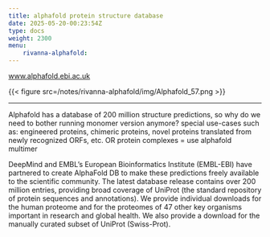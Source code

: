 ```yaml
---
title: alphafold protein structure database
date: 2025-05-20-00:23:54Z
type: docs 
weight: 2300
menu: 
    rivanna-alphafold:
---
```


www.alphafold.ebi.ac.uk

{{< figure src=/notes/rivanna-alphafold/img/Alphafold_57.png >}}

---

Alphafold has a database of 200 million structure predictions, so why do we need to bother running monomer version anymore?
	special use-cases such as: engineered proteins, chimeric proteins, novel proteins translated from newly recognized ORFs, etc. 
	OR protein complexes = use alphafold multimer

DeepMind and EMBL’s European Bioinformatics Institute (EMBL-EBI) have partnered to create AlphaFold DB to make these predictions freely available to the scientific community. The latest database release contains over 200 million entries, providing broad coverage of UniProt (the standard repository of protein sequences and annotations). We provide individual downloads for the human proteome and for the proteomes of 47 other key organisms important in research and global health. We also provide a download for the manually curated subset of UniProt (Swiss-Prot). 



